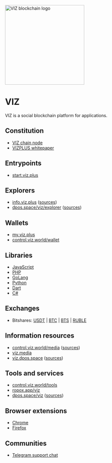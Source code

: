 <img width="260" src="https://control.viz.world/logo-with-symbol-anim.svg" alt="VIZ blockchain logo">

# VIZ
VIZ is a social blockchain platform for applications.

## Constitution
* [VIZ chain node](https://github.com/VIZ-Blockchain/viz-cpp-node)
* [VIZPLUS whitepaper](https://viz.media/vizplus-whitepaper/)

## Entrypoints
* [start.viz.plus](https://start.viz.plus)

## Explorers
* [info.viz.plus](https://translate.google.com/translate?sl=ru&tl=en&u=https://info.viz.plus) ([sources](https://github.com/vizplus/info-viz-plus))
* [dpos.space/viz/explorer](https://translate.google.com/translate?sl=ru&tl=en&u=https://dpos.space/viz/explorer) ([sources](https://github.com/denis-skripnik/dpos.space))

## Wallets
* [my.viz.plus](https://my.viz.plus)
* [control.viz.world/wallet](https://control.viz.world/wallet/)

## Libraries
* [JavaScript](https://github.com/VIZ-Blockchain/viz-js-lib)
* [PHP](https://github.com/t3ran13/php-graphene-node-client)
* [GoLang](https://github.com/VIZ-Blockchain/viz-go-lib)
* [Python](https://github.com/VIZ-Blockchain/viz-python-lib)
* [Dart](https://github.com/VizTower/viz-transaction)
* [C#](https://github.com/lososeg/Graphene.Viz)

## Exchanges
* Bitshares: [USDT](https://wallet.bitshares.org/#/market/XCHNG.VIZ_RUDEX.USDT) | [BTC](https://wallet.bitshares.org/#/market/XCHNG.VIZ_RUDEX.BTC) | [BTS](https://wallet.bitshares.org/#/market/XCHNG.VIZ_BTS) | [RUBLE](https://wallet.bitshares.org/#/market/XCHNG.VIZ_RUBLE)

## Information resources
* [control.viz.world/media](https://control.viz.world/media/tags/en/) ([sources](https://github.com/VIZ-Blockchain/viz-php-control-panel))
* [viz.media](https://translate.google.com/translate?sl=ru&tl=en&u=https://viz.media)
* [viz.dpos.space](https://translate.google.com/translate?sl=ru&tl=en&u=https://viz.dpos.space) ([sources](https://github.com/denis-skripnik/dpos.space))

## Tools and services
* [control.viz.world/tools](https://control.viz.world/tools/)
* [ropox.app/viz](https://ropox.app/viz/)
* [dpos.space/viz](https://translate.google.com/translate?sl=ru&tl=en&u=https://dpos.space/viz) ([sources](https://github.com/denis-skripnik/dpos.space))

## Browser extensions
* [Chrome](https://chrome.google.com/webstore/detail/vizonator/iehoehfkanaobnbldjfjfabbpaiiojnp)
* [Firefox](https://addons.mozilla.org/ru/firefox/addon/vizonator/)

## Communities
* [Telegram support chat](https://t.me/eng_viz_faq)
